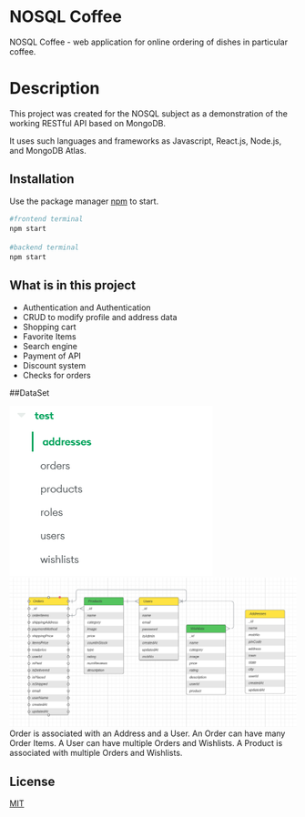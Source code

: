 # NOSQL Coffee

NOSQL Coffee - web application for online ordering of dishes in particular coffee.

# Description

This project was created for the NOSQL subject as a demonstration of the working RESTful API based on MongoDB.

It uses such languages and frameworks as Javascript, React.js, Node.js, and MongoDB Atlas.
## Installation

Use the package manager [npm]() to start.

```bash
#frontend terminal
npm start

#backend terminal
npm start
```

## What is in this project

- Authentication and Authentication
- CRUD to modify profile and address data
- Shopping cart
- Favorite Items
- Search engine
- Payment of API
- Discount system
- Checks for orders


##DataSet

![alt text](./frontend/src/assests/Screen2.png)
![alt text](./frontend/src/assests/DataSchema.png)
Order is associated with an Address and a User. An Order can have many Order Items. A User can have multiple Orders and Wishlists. A Product is associated with multiple Orders and Wishlists.


## License

[MIT](https://choosealicense.com/licenses/mit/)